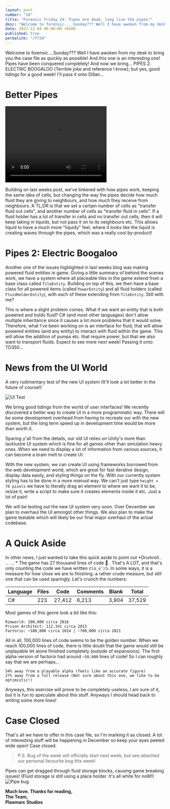 ```yaml
---
layout: post
number: "24"
title: "Forensic Friday 24: Pipes are dead, long live the pipes!"
desc: "Welcome to forensic....Sunday??? Well I have awoken from my desk to bring you the case file as quickly as possible! And this one is an interesting one! Pipes have been conquered completely! And now we bring... PIPES 2: ELECTRIC BOOGALOO (Terrible joke and reference I know); but yes, good tidings for a good week! I'll pass it onto Dillan..."
date: 2022-12-04 00:00:00 +0100
published: true
permalink: "/ff24"
---
```


Welcome to forensic....Sunday??? Well I have awoken from my desk to bring you the case file as quickly as possible! And this one is an interesting one! Pipes have been conquered completely! And now we bring... PIPES 2: ELECTRIC BOOGALOO (Terrible joke and reference I know); but yes, good tidings for a good week! I'll pass it onto Dillan...

# Better Pipes

<video width="320" height="240" controls>
<source src="./forensic-friday-media/ff24/pipes.mp4" type="video/mp4">
Your browser does not support the video tag.
</video>

Building on last weeks post, we've tinkered with how pipes work, keeping the same idea of cells, but changing the way the pipes decide how much fluid they are giving to neighbours, and how much they receive from neighbours. A TL;DR is that we set a certain number of cells as "transfer fluid out cells", and another number of cells as "transfer fluid in cells". If a fluid holder has a lot of transfer in cells and no transfer out cells, then it will keep taking in liquids, but not pass it on to its neighbours etc. This allows liquid to have a much more "liquidy" feel, where it looks like the liquid is creating waves through the pipes, which was a really cool by-product!

# Pipes 2: Electric Boogaloo

Another one of the issues highlighted in last weeks blog was making powered fluid entities in game. Giving a little summary of behind the scenes work, we have a system where all placeable tiles in the game extend from a base class called `TileEntity`. Building on top of this, we then have a base class for all powered items (called `PowerEntity`) and all fluid holders (called `FluidHolderEntity`), with each of these extending from `TileEntity`. Still with me?

This is where a slight problem comes. What if we want an entity that is both powered and holds fluid? C# (and most other languages) don't allow multiple inheritance since it causes a lot more problems that it would solve. Therefore, what I've been working on is an interface for fluid, that will allow powered entities (and any entity) to interact with fluid within the game. This will allow the addition of pumps etc. that require power, but that we also want to transport fluids. Expect to see more next week! Passing it onto TD350...

# News from the UI World

A very rudimentary test of the new UI system (It'll look a lot better in the future of course!)

![UI Test](./forensic-friday-media/ff24/ui_test.png)

We bring good tidings from the world of user interfaces! We recently discovered a better way to create UI in a more programmatic way. There will be some development overhead from having to recreate our with the new system, but the long term speed up in development time would be more than worth it.
 
Sparing y'all from the details, our old UI relies on Unity's more than lacklustre UI system which is fine for all games other than simulation heavy ones. When we need to display a lot of information from various sources, it can become a brain melt to create UI.

With the new system, we can create UI using frameworks borrowed from the web development world, which are great for fast iterative design, display data easily, and styling things on the fly. With our currently system styling has to be done in a more *manual* way. We can't just type `height = 70 pixels` we have to literally drag an element to where we want it to be, resize it, write a script to make sure it creates elements inside it etc. Just a lot of pain! 
 
We will be testing out the new UI system very soon. Over December we plan to overhaul the UI amongst other things. We also plan to make the game testable which will likely be our final major overhaul of the actual codebase.

# A Quick Aside

In other news, I just wanted to take this quick aside to point out *Drumroll..  .. . ..  * The game has 27 thousand lines of code :partying_face: . That's A LOT, and that's only counting the code we have written `ᕦ(ò_óˇ)ᕤ`. In some ways, it is a measure for how close we are to finishing. a rather crude measure, but still one that can be used sparingly. Let's crunch the numbers:

| Language | Files | Code   | Comments | Blank | Total  |
|----------|-------|--------|----------|-------|--------|
| C#       | 223   | 27,412 | 6,213    | 3,904 | 37,529 |

Most games of this genre look a bit like this:

```
Rimworld: 100,000 circa 2016
Prison Architect: 112,341 circa 2013
Factorio: ~100,000 circa 2014 | ~700,000 circa 2021
```

All in all, 100,000 lines of code seems to be the golden number. When we reach 100,000 lines of code, there is little doubt that the game would still be unplayable let alone finished completely (outside of expansions). The first alpha version of factorio had around `~50,000` lines of code! So I can roughly say that we are perhaps...

```
54% away from a playable alpha (feels like an accurate figure)
27% away from a full release (Not sure about this one, we like to be optimistic!)
```

Anyways, this exercise will prove to be completely useless, I am sure of it, but it is fun to speculate about this stuff. Anyways I should head back to writing some more lines!

# Case Closed

That's all we have to offer in this case file, so I'm marking it as closed. A lot of interesting stuff will be happening in December so keep your eyes peeled wide open!
Case closed. 

> P.S. Bug of the week will officially start next week, but see attached our personal favourite bug this week!

Pipes can get dragged through fluid storage blocks, causing game breaking issues! (Fluid storage is still using a place holder. It's all white for noW!)
![Pipe bug](./forensic-friday-media/ff24/pipe-bug.png)

**Much love. Thanks for reading,**\
**The Team,**\
**Plasmarc Studios**
